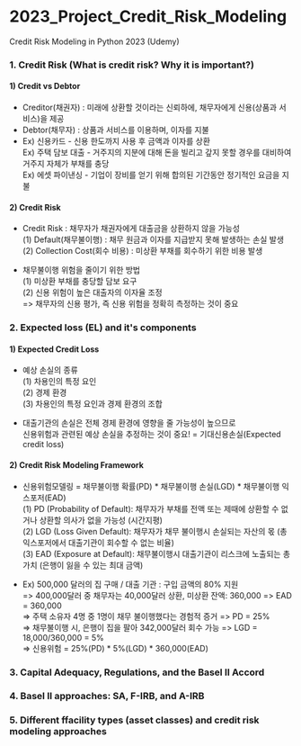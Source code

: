 # 2023_Project_Credit_Risk_Modeling
Credit Risk Modeling in Python 2023 (Udemy)

### 1. Credit Risk (What is credit risk? Why it is important?)

#### 1) Credit vs Debtor
- Creditor(채권자) : 미래에 상환할 것이라는 신뢰하에, 채무자에게 신용(상품과 서비스)을 제공
- Debtor(채무자) : 상품과 서비스를 이용하며, 이자를 지불
- Ex) 신용카드 - 신용 한도까지 사용 후 금액과 이자를 상환  
  Ex) 주택 담보 대출 - 거주지의 지분에 대해 돈을 빌리고 갚지 못할 경우를 대비하여 거주지 자체가 부채를 충당  
  Ex) 에셋 파이낸싱 - 기업이 장비를 얻기 위해 합의된 기간동안 정기적인 요금을 지불

#### 2) Credit Risk
- Credit Risk : 채무자가 채권자에게 대출금을 상환하지 않을 가능성  
  (1) Default(채무불이행) : 채무 원금과 이자를 지급받지 못해 발생하는 손실 발생   
  (2) Collection Cost(회수 비용) : 미상환 부채를 회수하기 위한 비용 발생
  
- 채무불이행 위험을 줄이기 위한 방법  
  (1) 미상환 부채를 충당할 담보 요구  
  (2) 신용 위험이 높은 대출자의 이자율 조정  
  => 채무자의 신용 평가, 즉 신용 위험을 정확히 측정하는 것이 중요
  

### 2. Expected loss (EL) and it's components

#### 1) Expected Credit Loss
- 예상 손실의 종류  
  (1) 차용인의 특정 요인  
  (2) 경제 환경  
  (3) 차용인의 특정 요인과 경제 환경의 조합  
  
- 대출기관의 손실은 전체 경제 환경에 영향을 줄 가능성이 높으므로  
  신용위험과 관련된 예상 손실을 추정하는 것이 중요! = 기대신용손실(Expected credit loss)

#### 2) Credit Risk Modeling Framework
- 신용위험모델링 = 채무불이행 확률(PD) * 채무불이행 손실(LGD) * 채무불이행 익스포저(EAD)  
  (1) PD (Probability of Default): 채무자가 부채를 전액 또는 제때에 상환할 수 없거나 상환할 의사가 없을 가능성 (시간지평)  
  (2) LGD (Loss Given Default): 채무자가 채무 불이행시 손실되는 자산의 몫 (총 익스포저에서 대출기관이 회수할 수 없는 비율)  
  (3) EAD (Exposure at Default): 채무불이행시 대출기관이 리스크에 노출되는 총 가치 (은행이 잃을 수 있는 최대 금액)  

- Ex) 500,000 달러의 집 구매 / 대출 기관 : 구입 금액의 80% 지원  
  => 400,000달러 중 채무자는 40,000달러 상환, 미상환 잔액: 360,000 => EAD = 360,000  
  => 주택 소유자 4명 중 1명이 채무 불이행했다는 경험적 증거 => PD = 25%  
  => 채무불이행 시, 은행이 집을 팔아 342,000달러 회수 가능 => LGD = 18,000/360,000 = 5%  
  => 신용위험 = 25%(PD) * 5%(LGD) * 360,000(EAD)  
  
  
### 3. Capital Adequacy, Regulations, and the Basel II Accord
  
  
### 4. Basel II approaches: SA, F-IRB, and A-IRB


### 5. Different ffacility types (asset classes) and credit risk modeling approaches




  
